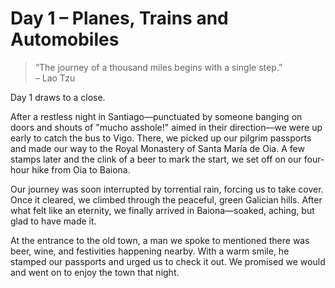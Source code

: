 # Day 1 – Planes, Trains and Automobiles

> “The journey of a thousand miles begins with a single step.”  
> – Lao Tzu

Day 1 draws to a close.

After a restless night in Santiago—punctuated by someone banging on doors and shouts of "mucho asshole!" aimed in their direction—we were up early to catch the bus to Vigo. There, we picked up our pilgrim passports and made our way to the Royal Monastery of Santa María de Oia. A few stamps later and the clink of a beer to mark the start, we set off on our four-hour hike from Oia to Baiona.

Our journey was soon interrupted by torrential rain, forcing us to take cover. Once it cleared, we climbed through the peaceful, green Galician hills. After what felt like an eternity, we finally arrived in Baiona—soaked, aching, but glad to have made it.

At the entrance to the old town, a man we spoke to mentioned there was beer, wine, and festivities happening nearby. With a warm smile, he stamped our passports and urged us to check it out. We promised we would and went on to enjoy the town that night.




